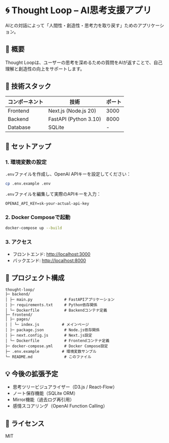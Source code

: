 # 🌀 Thought Loop – AI思考支援アプリ

AIとの対話によって「人間性・創造性・思考力を取り戻す」ためのアプリケーション。

## 🎯 概要

Thought Loopは、ユーザーの思考を深めるための質問をAIが返すことで、自己理解と創造性の向上をサポートします。

## 🧬 技術スタック

| コンポーネント | 技術 | ポート |
|----------------|------|--------|
| Frontend | Next.js (Node.js 20) | 3000 |
| Backend | FastAPI (Python 3.10) | 8000 |
| Database | SQLite | - |

## 🚀 セットアップ

### 1. 環境変数の設定

`.env`ファイルを作成し、OpenAI APIキーを設定してください：

```bash
cp .env.example .env
```

`.env`ファイルを編集して実際のAPIキーを入力：

```
OPENAI_API_KEY=sk-your-actual-api-key
```

### 2. Docker Composeで起動

```bash
docker-compose up --build
```

### 3. アクセス

- フロントエンド: [http://localhost:3000](http://localhost:3000)
- バックエンド: [http://localhost:8000](http://localhost:8000)

## 📁 プロジェクト構成

```
thought-loop/
├─ backend/
│ ├─ main.py              # FastAPIアプリケーション
│ ├─ requirements.txt     # Python依存関係
│ └─ Dockerfile           # Backendコンテナ定義
├─ frontend/
│ ├─ pages/
│ │ └─ index.js          # メインページ
│ ├─ package.json         # Node.js依存関係
│ ├─ next.config.js       # Next.js設定
│ └─ Dockerfile           # Frontendコンテナ定義
├─ docker-compose.yml     # Docker Compose設定
├─ .env.example          # 環境変数サンプル
└─ README.md              # このファイル
```

## 💡 今後の拡張予定

- 思考ツリービジュアライザー（D3.js / React-Flow）
- ノート保存機能（SQLite ORM）
- Mirror機能（過去ログ再引用）
- 感情スコアリング（OpenAI Function Calling）

## 📝 ライセンス

MIT

